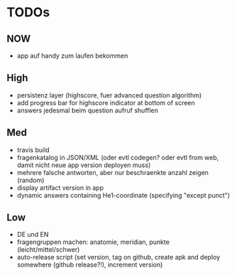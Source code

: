 
# TODOs

## NOW
* app auf handy zum laufen bekommen

## High
* persistenz layer (highscore, fuer advanced question algorithm)
* add progress bar for highscore indicator at bottom of screen
* answers jedesmal beim question aufruf shufflen

## Med
* travis build
* fragenkatalog in JSON/XML (oder evtl codegen? oder evtl from web, damit nicht neue app version deployen muss)
* mehrere falsche antworten, aber nur beschraenkte anzahl zeigen (random)
* display artifact version in app
* dynamic answers containing He1-coordinate (specifying "except punct")

## Low
* DE und EN
* fragengruppen machen: anatomie, meridian, punkte (leicht/mittel/schwer)
* auto-release script (set version, tag on github, create apk and deploy somewhere (github release?!), increment version)
